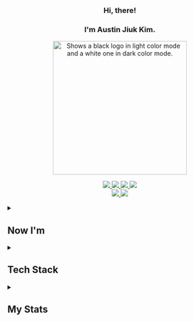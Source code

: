 
<br/>

### <div align="center">Hi, there!</div>
### <div align="center">I'm Austin Jiuk Kim.</div>


<p align="center">
  <picture>
    <source media="(prefers-color-scheme: light)" srcset="https://user-images.githubusercontent.com/99459331/154815441-9c45cc41-47b2-4054-834b-5fb082d37f1c.gif">
    <source media="(prefers-color-scheme: dark)" srcset="https://user-images.githubusercontent.com/99459331/154815600-359f1ed4-5b9c-4606-857b-a1556816e9d6.gif">
    <img alt="Shows a black logo in light color mode and a white one in dark color mode." src="https://user-images.githubusercontent.com/25423296/163456779-a8556205-d0a5-45e2-ac17-42d089e3c3f8.png" width=300>
  </picture>
</p>


<p align="center">
<a href="https://next-likelion.co.kr/" target="_blank">
    <img src="https://github-badge-maker.herokuapp.com/badge?logo=likelion&name=Likelion&color=232F3E"/>
  </a>
  <a href="https://www.kubs-bada.com/" target="_blank">
    <img src="https://github-badge-maker.herokuapp.com/badge?logo=bada&name=bada&color=232F3E"/>
  </a>
  <a href="mailto:austin.jiuk.kim@gmail.com" target="_blank">
    <img src="https://github-badge-maker.herokuapp.com/badge?logo=gdsc&name=Kugods&color=232F3E"/>
  </a>
  <a href="mailto:austin.jiuk.kim@gmail.com" target="_blank">
    <img src="https://github-badge-maker.herokuapp.com/badge?logo=gdsc&name=Brightician&color=232F3E"/>
  </a>
  <br/>
  
  <a href="mailto:austin.jiuk.kim@gmail.com" target="_blank">
    <img src="https://img.shields.io/badge/Gmail-d14836?style=flat-square&logo=Gmail&logoColor=white&link=austin.jiuk.kim@gmail.com"/>
  </a>
   <a href="https://ziweek.github.io/" target="_blank">
     <img src="https://img.shields.io/badge/GitHub%20Pages-222222?style=flat-square&logo=GitHub&logoColor=white&link=https://ziweek.github.io/"/>
  </a>
</p>



<details align="left">
   <summary>
     <h2>Now I'm</h2>
   </summary>
   
>   <details align="left">
>   <summary>Studying</summary>
>   
>   <p align="left">
>    <img src="https://img.shields.io/badge/Rust-000000?style=flat-square&logo=Rust&logoColor=white"/>
>    <img src="https://img.shields.io/badge/Go-00ADD8?style=flat-square&logo=Go&logoColor=white"/>
>    <img src="https://img.shields.io/badge/Docker-2496ED?style=flat-square&logo=Docker&logoColor=white"/>
>    <img src="https://img.shields.io/badge/Kubernetes-326CE5?style=flat-square&logo=Kubernetes&logoColor=white"/>
>   </p>
>
> </details>
>
> <details align="left">
>   <summary>Using</summary>
>   
>   <p align="left">
>   <img src="https://img.shields.io/badge/Scikit%20Learn-F7931E?style=flat-square&logo=scikit-learn&logoColor=white"/>
>    <img src="https://img.shields.io/badge/PyTorch-ee4c2c?style=flat-square&logo=PyTorch&logoColor=white"/>
>    <img src="https://img.shields.io/badge/Next.js-000000?style=flat-square&logo=Next.js&logoColor=white"/>
>    <img src="https://img.shields.io/badge/Nest.js-E0234E?style=flat-square&logo=Nestjs&logoColor=white"/>
>   <img src="https://img.shields.io/badge/FastAPI-009688?style=flat-square&logo=FastAPI&logoColor=white"/>
>   </p>
>
> </details>
</details>



<details align="left">
  <summary>
    <h2>Tech Stack</h2>
  </summary>
  
>  <details align="left">
>   <summary>Analysis</summary>
>   
>   <p align="left">
>    <img src="https://img.shields.io/badge/Scikit%20Learn-F7931E?style=flat-square&logo=scikit-learn&logoColor=white"/>
>     <br/> 
>     <img src="https://img.shields.io/badge/TensorFlow-ff6f00?style=flat-square&logo=TensorFlow&logoColor=white"/>
>     <img src="https://img.shields.io/badge/PyTorch-ee4c2c?style=flat-square&logo=PyTorch&logoColor=white"/> 
>     <br/>
>     <img src="https://img.shields.io/badge/Google%20Analytics-E37400?style=flat-square&logo=Google%20Analytics&logoColor=white"/>
>   </p>
>
> </details>
>
><details align="left">
>   <summary>Visualization</summary>
>  
>   <p align="left">
>    <img src="https://img.shields.io/badge/Tableau-E97627?style=flat-square&logo=Tableau&logoColor=white"/>
>     <img src="https://img.shields.io/badge/Plotly-3F4F75?style=flat-square&logo=Plotly&logoColor=white"/>
>     <img src="https://img.shields.io/badge/Qgis-589632?style=flat-square&logo=Qgis&logoColor=white"/>
>     <br/>
>     <img src="https://img.shields.io/badge/Figma-000000?style=flat-square&logo=Figma&logoColor=white"/>
>     <img src="https://img.shields.io/badge/Adobe-FF0000?style=flat-square&logo=Adobe&logoColor=white"/>
>     <img src="https://img.shields.io/badge/Autodesk-0696D7?style=flat-square&logo=Autodesk&logoColor=white"/>
>   </p>
>
> </details>

<details align="left">
   <summary>Development</summary>
   
   <p align="left">
     <img src="https://img.shields.io/badge/React-2599ED?style=flat-square&logo=React&logoColor=white"/>
     <img src="https://img.shields.io/badge/Next.js-000000?style=flat-square&logo=Next.js&logoColor=white"/>
     <img src="https://img.shields.io/badge/Flutter-02569B?style=flat-square&logo=Flutter&logoColor=white"/>
     <br/>
     <img src="https://img.shields.io/badge/Django-092E20?style=flat-square&logo=Django&logoColor=white"/> 
     <img src="https://img.shields.io/badge/FastAPI-009688?style=flat-square&logo=FastAPI&logoColor=white"/> 
     <img src="https://img.shields.io/badge/Node.js-339933?style=flat-square&logo=Node.js&logoColor=white"/>
     <img src="https://img.shields.io/badge/Nest.js-E0234E?style=flat-square&logo=Nestjs&logoColor=white"/>
     <br/>
     <img src="https://img.shields.io/badge/MySQL-4479A1?style=flat-square&logo=MySQL&logoColor=white"/>
     <img src="https://img.shields.io/badge/MongoDB-47A248?style=flat-square&logo=MongoDB&logoColor=white"/>
</p>

</details>


<details align="left">
   <summary>Ops</summary>
   
   <p align="left"> 
     <img src="https://img.shields.io/badge/Docker-2496ED?style=flat-square&logo=Docker&logoColor=white"/>
     <img src="https://img.shields.io/badge/Kubernetes-326CE5?style=flat-square&logo=Kubernetes&logoColor=white"/>
     <br/>
     <img src="https://img.shields.io/badge/Amazon%20AWS-232F3E?style=flat-square&logo=Amazon%20AWS&logoColor=white"/>
     <img src="https://img.shields.io/badge/Google%20Cloud-4285F4?style=flat-square&logo=Google%20Cloud&logoColor=white"/>
   </p>

</details>
  
</details>

<details align="left">
   <summary>
     <h2>My Stats</h2>
   </summary>
   
   <p align="left">
     <a href='https://github.com/anuraghazra/github-readme-stats'>
     <img src='https://github-readme-stats.vercel.app/api/top-langs/?username=ziweek&layout=compact' width=400>
     </a>
      <br/>
     <a href='https://github.com/anuraghazra/github-readme-stats'>
     <img src='https://github-readme-stats.vercel.app/api?username=ziweek&show_icons=true' width=400>
     </a>
   </p>

</details>

